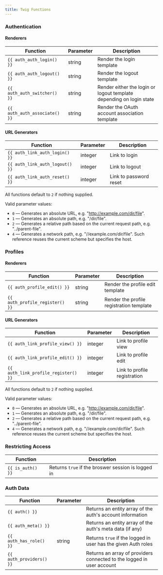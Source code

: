 ```yaml
---
title: Twig Functions
---
```


### Authentication

#### Renderers 

| Function                                 | Parameter | Description |
|------------------------------------------|-----------|-------------|
| `{{ auth_auth_login() }}`             | string    | Render the login template
| `{{ auth_auth_logout() }}`            | string    | Render the logout template
| `{{ auth_auth_switcher() }}`          | string    | Render either the login or logout template depending on login state
| `{{ auth_auth_associate() }}`         | string    | Render the OAuth account association template


#### URL Generators 

| Function                                 | Parameter | Description |
|------------------------------------------|-----------|-------------|
| `{{ auth_link_auth_login() }}`        | integer   | Link to login
| `{{ auth_link_auth_logout() }}`       | integer   | Link to logout
| `{{ auth_link_auth_reset() }}`        | integer   | Link to password reset

All functions default to `2` if nothing supplied.

Valid parameter values:
 * `0` — Generates an absolute URL, e.g. "http://example.com/dir/file".
 * `1` — Generates an absolute path, e.g. "/dir/file".
 * `2` — Generates a relative path based on the current request path, e.g. "../parent-file".
 * `4` — Generates a network path, e.g. "//example.com/dir/file". Such reference reuses the current scheme but specifies the host.

### Profiles

#### Renderers 

| Function                                 | Parameter | Description |
|------------------------------------------|-----------|-------------|
| `{{ auth_profile_edit() }}`           | string    | Render the profile edit template
| `{{ auth_profile_register() }}`       | string    | Render the profile registration template


#### URL Generators

| Function                                 | Parameter | Description |
|------------------------------------------|-----------|-------------|
| `{{ auth_link_profile_view() }}`      | integer   | Link to profile view
| `{{ auth_link_profile_edit() }}`      | integer   | Link to profile edit
| `{{ auth_link_profile_register() }}`  | integer   | Link to profile registration
                                            
All functions default to `2` if nothing supplied.

Valid parameter values:
 * `0` — Generates an absolute URL, e.g. "http://example.com/dir/file".
 * `1` — Generates an absolute path, e.g. "/dir/file".
 * `2` — Generates a relative path based on the current request path, e.g. "../parent-file".
 * `4` — Generates a network path, e.g. "//example.com/dir/file". Such reference reuses the current scheme but specifies the host.



### Restricting Access

| Function                             | Description |
|--------------------------------------|-------------|
| `{{ is_auth() }}`                  | Returns `true` if the broswer session is logged in


### Auth Data


| Function                             | Parameter | Description |
|--------------------------------------|-----------|-------------|
| `{{ auth() }}`                     |           | Returns an entity array of the auth's account information
| `{{ auth_meta() }}`                |           | Returns an entity array of the auth's meta data (if any) 
| `{{ auth_has_role() }}`            | string    | Returns `true` if the logged in user has the given Auth roles  
| `{{ auth_providers() }}`           |           | Returns an array of providers connected to the logged in user account

